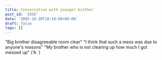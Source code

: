 ```yaml
---
title: Conversation with younger brother
post_id: '3335'
date: '2005-10-20T18:19:00+09:00'
draft: false
tags: []
---
```


"Big brother disagreeable room clear" "I think that such a mess was due to anyone's reasons" "My brother who is not clearing up how much I got messed up" ('A `)